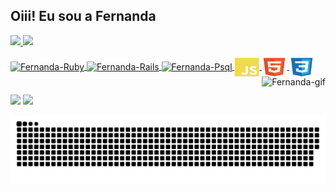  ## Oiii! Eu sou a Fernanda
 
 <div>
  <a href="https://github.com/bussularf">
  <img height="180em" src="https://github-readme-stats.vercel.app/api?username=bussularf&show_icons=true&theme=dracula&include_all_commits=true&count_private=true"/>
  <img height="180em" src="https://github-readme-stats.vercel.app/api/top-langs/?username=bussularf&layout=compact&langs_count=7&theme=dracula"/>
</div>
  
<div style="display: inline_block"><br>
   <img align="center" alt="Fernanda-Ruby" height="30" width="40" src="https://cdn.jsdelivr.net/gh/devicons/devicon/icons/ruby/ruby-original-wordmark.svg">
  <img align="center" alt="Fernanda-Rails" height="30" width="40" src="https://cdn.jsdelivr.net/gh/devicons/devicon/icons/rails/rails-original-wordmark.svg">
  <img align="center" alt="Fernanda-Psql" height="30" width="40" src="https://cdn.jsdelivr.net/gh/devicons/devicon/icons/postgresql/postgresql-original-wordmark.svg">
  <img align="center" alt="Fernanda-Js" height="30" width="40" src="https://raw.githubusercontent.com/devicons/devicon/master/icons/javascript/javascript-plain.svg">
  <img align="center" alt="Fernanda-HTML" height="30" width="40" src="https://raw.githubusercontent.com/devicons/devicon/master/icons/html5/html5-original.svg">
  <img align="center" alt="Fernanda-CSS" height="30" width="40" src="https://raw.githubusercontent.com/devicons/devicon/master/icons/css3/css3-original.svg">
  <img align="right" alt="Fernanda-gif" src="https://i.giphy.com/media/VTtANKl0beDFQRLDTh/giphy.webp">
</div>
  
  ##
 
<div> 
  <a href="https://www.linkedin.com/in/fernanda-de-jesus-198450a7/" target="_blank"><img src="https://img.shields.io/badge/-LinkedIn-%230077B5?style=for-the-badge&logo=linkedin&logoColor=white" target="_blank"></a> 
  <a href = "mailto:fernandabussular@gmail.com"><img src="https://img.shields.io/badge/-Gmail-%23333?style=for-the-badge&logo=gmail&logoColor=white" target="_blank"></a>
 
 ![Snake animation](https://github.com/bussularf/bussularf/blob/output/github-contribution-grid-snake.svg)
 
</div>

